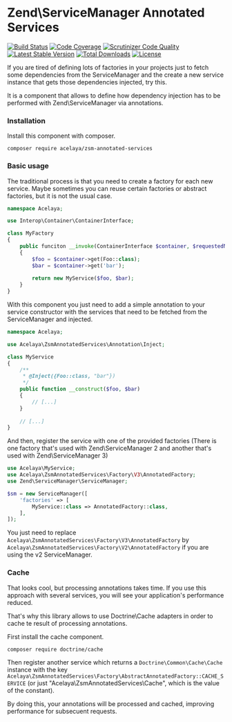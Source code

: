 # Zend\ServiceManager Annotated Services

[![Build Status](https://travis-ci.org/acelaya/zsm-annotated-services.svg?branch=master)](https://travis-ci.org/acelaya/zsm-annotated-services)
[![Code Coverage](https://scrutinizer-ci.com/g/acelaya/zsm-annotated-services/badges/coverage.png?b=master)](https://scrutinizer-ci.com/g/acelaya/zsm-annotated-services/?branch=master)
[![Scrutinizer Code Quality](https://scrutinizer-ci.com/g/acelaya/zsm-annotated-services/badges/quality-score.png?b=master)](https://scrutinizer-ci.com/g/acelaya/zsm-annotated-services/?branch=master)
[![Latest Stable Version](https://poser.pugx.org/acelaya/zsm-annotated-services/v/stable.png)](https://packagist.org/packages/acelaya/zsm-annotated-services)
[![Total Downloads](https://poser.pugx.org/acelaya/zsm-annotated-services/downloads.png)](https://packagist.org/packages/acelaya/zsm-annotated-services)
[![License](https://poser.pugx.org/acelaya/zsm-annotated-services/license.png)](https://packagist.org/packages/acelaya/zsm-annotated-services)

If you are tired of defining lots of factories in your projects just to fetch some dependencies from the ServiceManager and the create a new service instance that gets those dependencies injected, try this.

It is a component that allows to define how dependency injection has to be performed with Zend\ServiceManager via annotations.

### Installation

Install this component with composer.

    composer require acelaya/zsm-annotated-services

### Basic usage

The traditional process is that you need to create a factory for each new service. Maybe sometimes you can reuse certain factories or abstract factories, but it is not the usual case.

```php
namespace Acelaya;

use Interop\Container\ContainerInterface;

class MyFactory
{
    public funciton __invoke(ContainerInterface $container, $requestedName)
    {
        $foo = $container->get(Foo::class);
        $bar = $container->get('bar');
        
        return new MyService($foo, $bar);
    }
}
```

With this component you just need to add a simple annotation to your service constructor with the services that need to be fetched from the ServiceManager and injected.

```php
namespace Acelaya;

use Acelaya\ZsmAnnotatedServices\Annotation\Inject;

class MyService
{
    /**
     * @Inject({Foo::class, "bar"})
     */
    public function __construct($foo, $bar)
    {
        // [...]
    }
    
    // [...]
}
```

And then, register the service with one of the provided factories (There is one factory that's used with Zend\ServiceManager 2 and another that's used with Zend\ServiceManager 3)

```php
use Acelaya\MyService;
use Acelaya\ZsmAnnotatedServices\Factory\V3\AnnotatedFactory;
use Zend\ServiceManager\ServiceManager;

$sm = new ServiceManager([
    'factories' => [
        MyService::class => AnnotatedFactory::class,
    ],
]);
```

You just need to replace `Acelaya\ZsmAnnotatedServices\Factory\V3\AnnotatedFactory` by `Acelaya\ZsmAnnotatedServices\Factory\V2\AnnotatedFactory` if you are using the v2 ServiceManager.

### Cache

That looks cool, but processing annotations takes time. If you use this approach with several services, you will see your application's performance reduced.

That's why this library allows to use Doctrine\Cache adapters in order to cache te result of processing annotations.

First install the cache component.

    composer require doctrine/cache
    
Then register another service which returns a `Doctrine\Common\Cache\Cache` instance with the key `Acelaya\ZsmAnnotatedServices\Factory\AbstractAnnotatedFactory::CACHE_SERVICE` (or just "Acelaya\ZsmAnnotatedServices\Cache", which is the value of the constant).

By doing this, your annotations will be processed and cached, improving performance for subsecuent requests.

